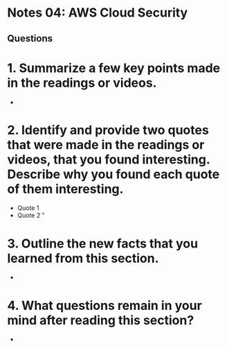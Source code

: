 # Notes 04: AWS Cloud Security 
## Questions  
# 1. Summarize a few key points made in the readings or videos.
- 
# 2. Identify and provide two quotes that were made in the readings or videos, that you found interesting. Describe why you found each quote of them interesting.
- Quote 1
- Quote 2 "
# 3. Outline the new facts that you learned from this section.
- 
# 4. What questions remain in your mind after reading this section?
- 
